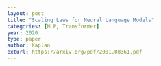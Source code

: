 ```yaml
---
layout: post
title: "Scaling Laws for Neural Language Models"
categories: [NLP, Transformer]
year: 2020
type: paper
author: Kaplan
exturl: https://arxiv.org/pdf/2001.08361.pdf
---
```



